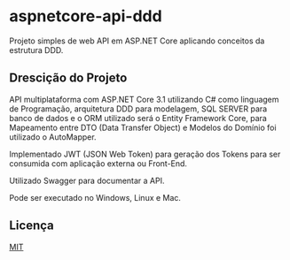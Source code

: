# aspnetcore-api-ddd

Projeto simples de web API em ASP.NET Core aplicando conceitos da estrutura DDD.

## Drescição do Projeto

API multiplataforma com ASP.NET Core 3.1 utilizando C# como linguagem de Programação, arquitetura DDD para modelagem, SQL SERVER para banco de dados e o ORM utilizado será o Entity Framework Core, para Mapeamento entre DTO (Data Transfer Object)   e Modelos do Domínio foi utilizado o AutoMapper.

Implementado JWT (JSON Web Token) para geração dos Tokens para ser consumida com aplicação externa ou Front-End.

Utilizado Swagger para documentar a API.


Pode ser executado no Windows, Linux e Mac.

## Licença
[MIT](https://choosealicense.com/licenses/mit/)
